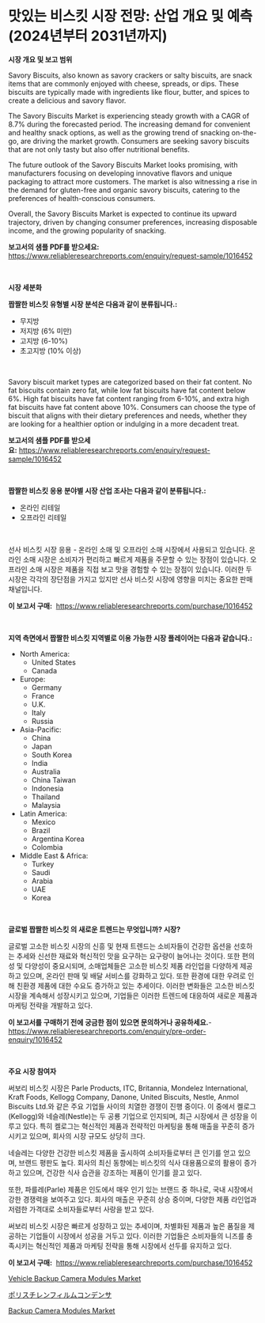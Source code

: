 <p><h1>맛있는 비스킷 시장 전망: 산업 개요 및 예측 (2024년부터 2031년까지)</h1></p><p><strong>시장 개요 및 보고 범위</strong></p>
<p><p>Savory Biscuits, also known as savory crackers or salty biscuits, are snack items that are commonly enjoyed with cheese, spreads, or dips. These biscuits are typically made with ingredients like flour, butter, and spices to create a delicious and savory flavor.</p><p>The Savory Biscuits Market is experiencing steady growth with a CAGR of 8.7% during the forecasted period. The increasing demand for convenient and healthy snack options, as well as the growing trend of snacking on-the-go, are driving the market growth. Consumers are seeking savory biscuits that are not only tasty but also offer nutritional benefits.</p><p>The future outlook of the Savory Biscuits Market looks promising, with manufacturers focusing on developing innovative flavors and unique packaging to attract more customers. The market is also witnessing a rise in the demand for gluten-free and organic savory biscuits, catering to the preferences of health-conscious consumers.</p><p>Overall, the Savory Biscuits Market is expected to continue its upward trajectory, driven by changing consumer preferences, increasing disposable income, and the growing popularity of snacking.</p></p>
<p><strong>보고서의 샘플 PDF를 받으세요:</strong> <a href="https://www.reliableresearchreports.com/enquiry/request-sample/1016452">https://www.reliableresearchreports.com/enquiry/request-sample/1016452</a></p>
<p>&nbsp;</p>
<p><strong>시장 세분화</strong></p>
<p><strong>짭짤한 비스킷 유형별 시장 분석은 다음과 같이 분류됩니다.:</strong></p>
<p><ul><li>무지방</li><li>저지방 (6% 미만)</li><li>고지방 (6-10%)</li><li>초고지방 (10% 이상)</li></ul></p>
<p>&nbsp;</p>
<p><p>Savory biscuit market types are categorized based on their fat content. No fat biscuits contain zero fat, while low fat biscuits have fat content below 6%. High fat biscuits have fat content ranging from 6-10%, and extra high fat biscuits have fat content above 10%. Consumers can choose the type of biscuit that aligns with their dietary preferences and needs, whether they are looking for a healthier option or indulging in a more decadent treat.</p></p>
<p><strong>보고서의 샘플 PDF를 받으세요:</strong>&nbsp;<a href="https://www.reliableresearchreports.com/enquiry/request-sample/1016452">https://www.reliableresearchreports.com/enquiry/request-sample/1016452</a></p>
<p>&nbsp;</p>
<p><strong> 짭짤한 비스킷 응용 분야별 시장 산업 조사는 다음과 같이 분류됩니다.:</strong></p>
<p><ul><li>온라인 리테일</li><li>오프라인 리테일</li></ul></p>
<p>&nbsp;</p>
<p><p>선사 비스킷 시장 응용 - 온라인 소매 및 오프라인 소매 시장에서 사용되고 있습니다. 온라인 소매 시장은 소비자가 편리하고 빠르게 제품을 주문할 수 있는 장점이 있습니다. 오프라인 소매 시장은 제품을 직접 보고 맛을 경험할 수 있는 장점이 있습니다. 이러한 두 시장은 각각의 장단점을 가지고 있지만 선사 비스킷 시장에 영향을 미치는 중요한 판매 채널입니다.</p></p>
<p><strong>이 보고서 구매:</strong>&nbsp; <a href="https://www.reliableresearchreports.com/purchase/1016452">https://www.reliableresearchreports.com/purchase/1016452</a></p>
<p>&nbsp;</p>
<p><strong>지역 측면에서 짭짤한 비스킷 지역별로 이용 가능한 시장 플레이어는 다음과 같습니다.:</strong></p>
<p><ul>
    <li>
        North America:
        <ul>
            <li>United States</li>
            <li>Canada</li>
        </ul>
    </li>
    <li>
        Europe:
        <ul>
            <li>Germany</li>
            <li>France</li>
            <li>U.K.</li>
            <li>Italy</li>
            <li>Russia</li>
        </ul>
    </li>
    <li>
        Asia-Pacific:
        <ul>
            <li>China</li>
            <li>Japan</li>
            <li>South Korea</li>
            <li>India</li>
            <li>Australia</li>
            <li>China Taiwan</li>
            <li>Indonesia</li>
            <li>Thailand</li>
            <li>Malaysia</li>
        </ul>
    </li>
    <li>
        Latin America:
        <ul>
            <li>Mexico</li>
            <li>Brazil</li>
            <li>Argentina Korea</li>
            <li>Colombia</li>
        </ul>
    </li>
    <li>
        Middle East & Africa:
        <ul>
            <li>Turkey</li>
            <li>Saudi</li>
            <li>Arabia</li>
            <li>UAE</li>
            <li>Korea</li>
        </ul>
    </li>
    </ul></p>
<p>&nbsp;</p>
<p><strong>글로벌 짭짤한 비스킷 의 새로운 트렌드는 무엇입니까? 시장?</strong></p>
<p><p>글로벌 고소한 비스킷 시장의 신흥 및 현재 트렌드는 소비자들이 건강한 옵션을 선호하는 추세와 신선한 재료와 혁신적인 맛을 요구하는 요구량이 늘어나는 것이다. 또한 편의성 및 다양성이 중요시되며, 소매업체들은 고소한 비스킷 제품 라인업을 다양하게 제공하고 있으며, 온라인 판매 및 배달 서비스를 강화하고 있다. 또한 환경에 대한 우려로 인해 친환경 제품에 대한 수요도 증가하고 있는 추세이다. 이러한 변화들은 고소한 비스킷 시장을 계속해서 성장시키고 있으며, 기업들은 이러한 트렌드에 대응하여 새로운 제품과 마케팅 전략을 개발하고 있다.</p></p>
<p><strong>이 보고서를 구매하기 전에 궁금한 점이 있으면 문의하거나 공유하세요.</strong>- <a href="https://www.reliableresearchreports.com/enquiry/pre-order-enquiry/1016452">https://www.reliableresearchreports.com/enquiry/pre-order-enquiry/1016452</a></p>
<p>&nbsp;</p>
<p><strong>주요 시장 참여자</strong></p>
<p><p>써보리 비스킷 시장은 Parle Products, ITC, Britannia, Mondelez International, Kraft Foods, Kellogg Company, Danone, United Biscuits, Nestle, Anmol Biscuits Ltd.와 같은 주요 기업들 사이의 치열한 경쟁이 진행 중이다. 이 중에서 켈로그(Kellogg)와 네슬레(Nestle)는 두 공룡 기업으로 인지되며, 최근 시장에서 큰 성장을 이루고 있다. 특히 켈로그는 혁신적인 제품과 전략적인 마케팅을 통해 매출을 꾸준히 증가시키고 있으며, 회사의 시장 규모도 상당히 크다.</p><p>네슬레는 다양한 건강한 비스킷 제품을 출시하여 소비자들로부터 큰 인기를 얻고 있으며, 브랜드 평판도 높다. 회사의 최신 동향에는 비스킷의 식사 대용품으로의 활용이 증가하고 있으며, 건강한 식사 습관을 강조하는 제품이 인기를 끌고 있다.</p><p>또한, 파를레(Parle) 제품은 인도에서 매우 인기 있는 브랜드 중 하나로, 국내 시장에서 강한 경쟁력을 보여주고 있다. 회사의 매출은 꾸준히 상승 중이며, 다양한 제품 라인업과 저렴한 가격대로 소비자들로부터 사랑을 받고 있다.</p><p>써보리 비스킷 시장은 빠르게 성장하고 있는 추세이며, 차별화된 제품과 높은 품질을 제공하는 기업들이 시장에서 성공을 거두고 있다. 이러한 기업들은 소비자들의 니즈를 충족시키는 혁신적인 제품과 마케팅 전략을 통해 시장에서 선두를 유지하고 있다.</p></p>
<p><strong>이 보고서 구매:</strong>&nbsp;&nbsp;<a href="https://www.reliableresearchreports.com/purchase/1016452">https://www.reliableresearchreports.com/purchase/1016452</a></p>
<p><p><a href="https://github.com/lubmix/Market-Research-Report-List-1/blob/main/vehicle-backup-camera-modules-market.md">Vehicle Backup Camera Modules Market</a></p><p><a href="https://medium.com/@fatimaklein1922/%E3%83%9D%E3%83%AA%E3%82%B9%E3%83%81%E3%83%AC%E3%83%B3%E3%83%95%E3%82%A3%E3%83%AB%E3%83%A0%E3%82%B3%E3%83%B3%E3%83%87%E3%83%B3%E3%82%B5%E5%B8%82%E5%A0%B4-2031%E5%B9%B4%E3%81%BE%E3%81%A7%E3%81%AE%E3%83%88%E3%83%AC%E3%83%B3%E3%83%89-%E4%BA%88%E6%B8%AC-%E7%AB%B6%E4%BA%89%E5%88%86%E6%9E%90-2733e9718ac5">ポリスチレンフィルムコンデンサ</a></p><p><a href="https://github.com/joannagoyvaerts/Market-Research-Report-List-1/blob/main/backup-camera-modules-market.md">Backup Camera Modules Market</a></p></p>
